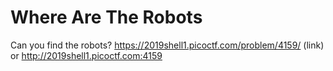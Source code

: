 # Where Are The Robots

Can you find the robots? https://2019shell1.picoctf.com/problem/4159/ (link) or http://2019shell1.picoctf.com:4159
